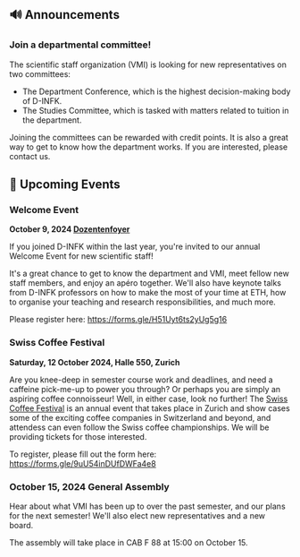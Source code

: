 ## 🔊 Announcements

### Join a departmental committee!

The scientific staff organization (VMI) is looking for new representatives on two committees:

* The Department Conference, which is the highest decision-making body of D-INFK.
* The Studies Committee, which is tasked with matters related to tuition in the department.

Joining the committees can be rewarded with credit points. It is also a great way to get to know how the department works. If you are interested, please contact us.

## 📅 Upcoming Events

### Welcome Event

**October 9, 2024 [Dozentenfoyer](https://ethz.ch/de/campus/erleben/gastronomie-und-einkaufen/gastronomie/restaurants-und-cafeterias/zentrum/dozentenfoyer.html)**

If you joined D-INFK within the last year, you're invited to our annual Welcome Event for new scientific staff!

It's a great chance to get to know the department and VMI, meet fellow new staff members, and enjoy an apéro together. We'll also have keynote talks from D-INFK professors on how to make the most of your time at ETH, how to organise your teaching and research responsibilities, and much more.

Please register here: https://forms.gle/H51Uyt6ts2yUg5g16

### Swiss Coffee Festival

**Saturday, 12 October 2024, Halle 550, Zurich**

Are you knee-deep in semester course work and deadlines, and need a caffeine pick-me-up to power you through? Or perhaps you are simply an aspiring coffee connoisseur! Well, in either case, look no further! The [Swiss Coffee Festival](https://swisssca.ch/en/swiss-coffee-festival/) is an annual event that takes place in Zurich and show cases some of the exciting coffee companies in Switzerland and beyond, and attendess can even follow the Swiss coffee championships. We will be providing tickets for those interested. 

To register, please fill out the form here: https://forms.gle/9uU54inDUfDWFa4e8

### October 15, 2024 General Assembly

Hear about what VMI has been up to over the past semester, and our plans for the next semester! We'll also elect new representatives and a new board.

The assembly will take place in CAB F 88 at 15:00 on October 15.
